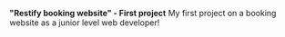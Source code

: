 **"Restify booking website" - First project**
My first project on a booking website as a junior level web developer!

